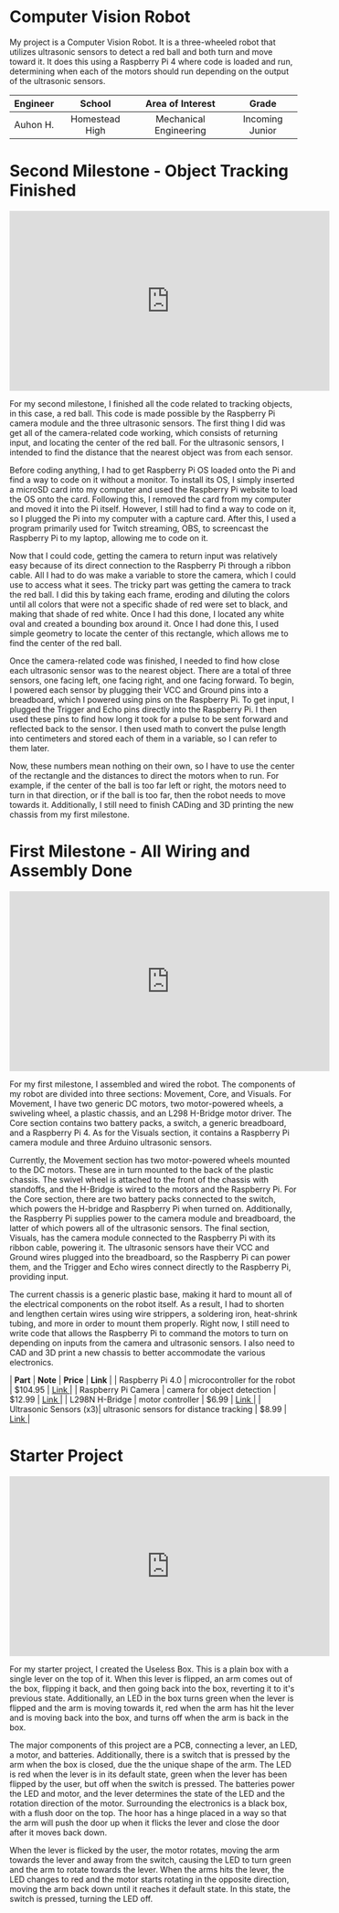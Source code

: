 # Computer Vision Robot
My project is a Computer Vision Robot. It is a three-wheeled robot that utilizes ultrasonic sensors to detect a red ball and both turn and move toward it. It does this using a Raspberry Pi 4 where code is loaded and run, determining when each of the motors should run depending on the output of the ultrasonic sensors. 

| **Engineer** | **School** | **Area of Interest** | **Grade** |
|:--:|:--:|:--:|:--:|
| Auhon H. | Homestead High | Mechanical Engineering | Incoming Junior

<!--
**Replace the BlueStamp logo below with an image of yourself and your completed project. Follow the guide [here](https://tomcam.github.io/least-github-pages/adding-images-github-pages-site.html) if you need help.**

![Headstone Image](logo.svg)
-->
<!--
# Final Milestone - working robot + custom chassis (?)
For your final milestone, explain the outcome of your project. Key details to include are:
- What you've accomplished since your previous milestone
- What your biggest challenges and triumphs were at BSE
- A summary of key topics you learned about
- What you hope to learn in the future after everything you've learned at BSE

**Don't forget to replace the text below with the embedding for your milestone video. Go to Youtube, click Share -> Embed, and copy and paste the code to replace what's below.**

<iframe width="560" height="315" src="https://www.youtube.com/embed/F7M7imOVGug" title="YouTube video player" frameborder="0" allow="accelerometer; autoplay; clipboard-write; encrypted-media; gyroscope; picture-in-picture; web-share" allowfullscreen></iframe>
-->

# Second Milestone - Object Tracking Finished
<iframe width="560" height="315" src="https://www.youtube.com/embed/smtitpBq4H8" title="YouTube video player" frameborder="0" allow="accelerometer; autoplay; clipboard-write; encrypted-media; gyroscope; picture-in-picture; web-share" allowfullscreen></iframe>

For my second milestone, I finished all the code related to tracking objects, in this case, a red ball. This code is made possible by the Raspberry Pi camera module and the three ultrasonic sensors. The first thing I did was get all of the camera-related code working, which consists of returning input, and locating the center of the red ball. For the ultrasonic sensors, I intended to find the distance that the nearest object was from each sensor. 

Before coding anything, I had to get Raspberry Pi OS loaded onto the Pi and find a way to code on it without a monitor. To install its OS, I simply inserted a microSD card into my computer and used the Raspberry Pi website to load the OS onto the card. Following this, I removed the card from my computer and moved it into the Pi itself. However, I still had to find a way to code on it, so I plugged the Pi into my computer with a capture card. After this, I used a program primarily used for Twitch streaming, OBS, to screencast the Raspberry Pi to my laptop, allowing me to code on it.

Now that I could code, getting the camera to return input was relatively easy because of its direct connection to the Raspberry Pi through a ribbon cable. All I had to do was make a variable to store the camera, which I could use to access what it sees. The tricky part was getting the camera to track the red ball. I did this by taking each frame, eroding and diluting the colors until all colors that were not a specific shade of red were set to black, and making that shade of red white. Once I had this done, I located any white oval and created a bounding box around it. Once I had done this, I used simple geometry to locate the center of this rectangle, which allows me to find the center of the red ball. 

Once the camera-related code was finished, I needed to find how close each ultrasonic sensor was to the nearest object. There are a total of three sensors, one facing left, one facing right, and one facing forward. To begin, I powered each sensor by plugging their VCC and Ground pins into a breadboard, which I powered using pins on the Raspberry Pi. To get input, I plugged the Trigger and Echo pins directly into the Raspberry Pi. I then used these pins to find how long it took for a pulse to be sent forward and reflected back to the sensor. I then used math to convert the pulse length into centimeters and stored each of them in a variable, so I can refer to them later.

Now, these numbers mean nothing on their own, so I have to use the center of the rectangle and the distances to direct the motors when to run. For example, if the center of the ball is too far left or right, the motors need to turn in that direction, or if the ball is too far, then the robot needs to move towards it. Additionally, I still need to finish CADing and 3D printing the new chassis from my first milestone.

# First Milestone - All Wiring and Assembly Done
<iframe width="560" height="315" src="https://www.youtube.com/embed/GzlZ3yV8Udk" title="YouTube video player" frameborder="0" allow="accelerometer; autoplay; clipboard-write; encrypted-media; gyroscope; picture-in-picture; web-share" allowfullscreen></iframe>

For my first milestone, I assembled and wired the robot. The components of my robot are divided into three sections: Movement, Core, and Visuals. For Movement, I have two generic DC motors, two motor-powered wheels, a swiveling wheel, a plastic chassis, and an L298 H-Bridge motor driver. The Core section contains two battery packs, a switch, a generic breadboard, and a Raspberry Pi 4. As for the Visuals section, it contains a Raspberry Pi camera module and three Arduino ultrasonic sensors. 

Currently, the Movement section has two motor-powered wheels  mounted to the DC motors. These are in turn mounted to the back of the plastic chassis. The swivel wheel is attached to the front of the chassis with standoffs, and the H-Bridge is wired to the motors and the Raspberry Pi. For the Core section, there are two battery packs connected to the switch, which powers the H-bridge and Raspberry Pi when turned on. Additionally, the Raspberry Pi supplies power to the camera module and breadboard, the latter of which powers all of the ultrasonic sensors. The final section, Visuals, has the camera module connected to the Raspberry Pi with its ribbon cable, powering it. The ultrasonic sensors have their VCC and Ground wires plugged into the breadboard, so the Raspberry Pi can power them, and the Trigger and Echo wires connect directly to the Raspberry Pi, providing input. 

The current chassis is a generic plastic base, making it hard to mount all of the electrical components on the robot itself. As a result, I had to shorten and lengthen certain wires using wire strippers, a soldering iron, heat-shrink tubing, and more in order to mount them properly. Right now, I still need to write code that allows the Raspberry Pi to command the motors to turn on depending on inputs from the camera and ultrasonic sensors. I also need to CAD and 3D print a new chassis to better accommodate the various electronics.

<!---
# Schematics 
Here's where you'll put images of your schematics. [Tinkercad](https://www.tinkercad.com/blog/official-guide-to-tinkercad-circuits) and [Fritzing](https://fritzing.org/learning/) are both great resources to create professional schematic diagrams, though BSE recommends Tinkercad because it can be done easily and for free in the browser. 
-->

<!--
# Code

```python
# import the necessary packages
from picamera.array import PiRGBArray    
from picamera import PiCamera
import RPi.GPIO as GPIO
import time
import cv2
import cv2.cv as cv
import numpy as np

#hardware work
GPIO.setmode(GPIO.BOARD)

GPIO_TRIGGER1 = 36      #Left ultrasonic sensor
GPIO_ECHO1 = 33

GPIO_TRIGGER2 = 38      #Front ultrasonic sensor
GPIO_ECHO2 = 35

GPIO_TRIGGER3 = 40      #Right ultrasonic sensor
GPIO_ECHO3 = 37

MOTOR1B = 10  #Left Motor
MOTOR1E = 12

MOTOR2B = 11  #Right Motor
MOTOR2E = 13

#LED_PIN = 13  #If it finds the ball, then it will light up the led

# Set pins as output and input
GPIO.setup(GPIO_TRIGGER1,GPIO.OUT)  # Trigger
GPIO.setup(GPIO_ECHO1,GPIO.IN)      # Echo
GPIO.setup(GPIO_TRIGGER2,GPIO.OUT)  # Trigger
GPIO.setup(GPIO_ECHO2,GPIO.IN)
GPIO.setup(GPIO_TRIGGER3,GPIO.OUT)  # Trigger
GPIO.setup(GPIO_ECHO3,GPIO.IN)
GPIO.setup(LED_PIN,GPIO.OUT)

# Set trigger to False (Low)
GPIO.output(GPIO_TRIGGER1, False)
GPIO.output(GPIO_TRIGGER2, False)
GPIO.output(GPIO_TRIGGER3, False)

# Allow module to settle
def sonar(GPIO_TRIGGER,GPIO_ECHO):
      start = 0
      stop = 0
      # Set pins as output and input
      GPIO.setup(GPIO_TRIGGER,GPIO.OUT)  # Trigger
      GPIO.setup(GPIO_ECHO,GPIO.IN)      # Echo
     
      # Set trigger to False (Low)
      GPIO.output(GPIO_TRIGGER, False)
     
      # Allow module to settle
      time.sleep(0.01)
           
      #while distance > 5:
      #Send 10us pulse to trigger
      GPIO.output(GPIO_TRIGGER, True)
      time.sleep(0.00001)
      GPIO.output(GPIO_TRIGGER, False)
      begin = time.time()
      while GPIO.input(GPIO_ECHO)==0 and time.time()<begin+0.05:
            start = time.time()
     
      while GPIO.input(GPIO_ECHO)==1 and time.time()<begin+0.1:
            stop = time.time()
     
      # Calculate pulse length
      elapsed = stop-start
      # Distance pulse travelled in that time is time
      # multiplied by the speed of sound (cm/s)
      distance = elapsed * 34000
     
      # That was the distance there and back so halve the value
      distance = distance / 2
     
      print "Distance : %.1f" % distance
      # Reset GPIO settings
      return distance

GPIO.setup(MOTOR1B, GPIO.OUT)
GPIO.setup(MOTOR1E, GPIO.OUT)

GPIO.setup(MOTOR2B, GPIO.OUT)
GPIO.setup(MOTOR2E, GPIO.OUT)

def forward():
      GPIO.output(MOTOR1B, GPIO.HIGH)
      GPIO.output(MOTOR1E, GPIO.LOW)
      GPIO.output(MOTOR2B, GPIO.HIGH)
      GPIO.output(MOTOR2E, GPIO.LOW)
     
def reverse():
      GPIO.output(MOTOR1B, GPIO.LOW)
      GPIO.output(MOTOR1E, GPIO.HIGH)
      GPIO.output(MOTOR2B, GPIO.LOW)
      GPIO.output(MOTOR2E, GPIO.HIGH)
     
def rightturn():
      GPIO.output(MOTOR1B,GPIO.LOW)
      GPIO.output(MOTOR1E,GPIO.HIGH)
      GPIO.output(MOTOR2B,GPIO.HIGH)
      GPIO.output(MOTOR2E,GPIO.LOW)
     
def leftturn():
      GPIO.output(MOTOR1B,GPIO.HIGH)
      GPIO.output(MOTOR1E,GPIO.LOW)
      GPIO.output(MOTOR2B,GPIO.LOW)
      GPIO.output(MOTOR2E,GPIO.HIGH)

def stop():
      GPIO.output(MOTOR1E,GPIO.LOW)
      GPIO.output(MOTOR1B,GPIO.LOW)
      GPIO.output(MOTOR2E,GPIO.LOW)
      GPIO.output(MOTOR2B,GPIO.LOW)
     
#Image analysis work
def segment_colour(frame):    #returns only the red colors in the frame
    hsv_roi =  cv2.cvtColor(frame, cv2.cv.CV_BGR2HSV)
    mask_1 = cv2.inRange(hsv_roi, np.array([160, 160,10]), np.array([190,255,255]))
    ycr_roi=cv2.cvtColor(frame,cv2.cv.CV_BGR2YCrCb)
    mask_2=cv2.inRange(ycr_roi, np.array((0.,165.,0.)), np.array((255.,255.,255.)))

    mask = mask_1 | mask_2
    kern_dilate = np.ones((8,8),np.uint8)
    kern_erode  = np.ones((3,3),np.uint8)
    mask= cv2.erode(mask,kern_erode)      #Eroding
    mask=cv2.dilate(mask,kern_dilate)     #Dilating
    #cv2.imshow('mask',mask)
    return mask

def find_blob(blob): #returns the red colored circle
    largest_contour=0
    cont_index=0
    contours, hierarchy = cv2.findContours(blob, cv2.RETR_CCOMP, cv2.CHAIN_APPROX_SIMPLE)
    for idx, contour in enumerate(contours):
        area=cv2.contourArea(contour)
        if (area >largest_contour) :
            largest_contour=area
           
            cont_index=idx
            #if res>15 and res<18:
            #    cont_index=idx
                              
    r=(0,0,2,2)
    if len(contours) > 0:
        r = cv2.boundingRect(contours[cont_index])
       
    return r,largest_contour

def target_hist(frame):
    hsv_img=cv2.cvtColor(frame, cv2.COLOR_BGR2HSV)
   
    hist=cv2.calcHist([hsv_img],[0],None,[50],[0,255])
    return hist

#CAMERA CAPTURE
#initialize the camera and grab a reference to the raw camera capture
camera = PiCamera()
camera.resolution = (160, 120)
camera.framerate = 16
rawCapture = PiRGBArray(camera, size=(160, 120))
 
# allow the camera to warmup
time.sleep(0.001)
 
# capture frames from the camera
for image in camera.capture_continuous(rawCapture, format="bgr", use_video_port=True):
      #grab the raw NumPy array representing the image, then initialize the timestamp and occupied/unoccupied text
      frame = image.array
      frame=cv2.flip(frame,1)
      global centre_x
      global centre_y
      centre_x=0.
      centre_y=0.
      hsv1 = cv2.cvtColor(frame, cv2.COLOR_BGR2HSV)
      mask_red=segment_colour(frame)      #masking red the frame
      loct,area=find_blob(mask_red)
      x,y,w,h=loct
     
      #distance coming from front ultrasonic sensor
      distanceC = sonar(GPIO_TRIGGER2,GPIO_ECHO2)
      #distance coming from right ultrasonic sensor
      distanceR = sonar(GPIO_TRIGGER3,GPIO_ECHO3)
      #distance coming from left ultrasonic sensor
      distanceL = sonar(GPIO_TRIGGER1,GPIO_ECHO1)
             
      if (w*h) < 10:
            found=0
      else:
            found=1
            simg2 = cv2.rectangle(frame, (x,y), (x+w,y+h), 255,2)
            centre_x=x+((w)/2)
            centre_y=y+((h)/2)
            cv2.circle(frame,(int(centre_x),int(centre_y)),3,(0,110,255),-1)
            centre_x-=80
            centre_y=6--centre_y
            print centre_x,centre_y
      initial=400
      flag=0
      GPIO.output(LED_PIN,GPIO.LOW)          
      if(found==0):
            #if the ball is not found and the last time it sees ball in which direction, it will start to rotate in that direction
            if flag==0:
                  rightturn()
                  time.sleep(0.05)
            else:
                  leftturn()
                  time.sleep(0.05)
            stop()
            time.sleep(0.0125)
     
      elif(found==1):
            if(area<initial):
                  if(distanceC<10):
                        #if ball is too far but it detects something in front of it,then it avoid it and reaches the ball.
                        if distanceR>=8:
                              rightturn()
                              time.sleep(0.00625)
                              stop()
                              time.sleep(0.0125)
                              forward()
                              time.sleep(0.00625)
                              stop()
                              time.sleep(0.0125)
                              #while found==0:
                              leftturn()
                              time.sleep(0.00625)
                        elif distanceL>=8:
                              leftturn()
                              time.sleep(0.00625)
                              stop()
                              time.sleep(0.0125)
                              forward()
                              time.sleep(0.00625)
                              stop()
                              time.sleep(0.0125)
                              rightturn()
                              time.sleep(0.00625)
                              stop()
                              time.sleep(0.0125)
                        else:
                              stop()
                              time.sleep(0.01)
                  else:
                        #otherwise it move forward
                        forward()
                        time.sleep(0.00625)
            elif(area>=initial):
                  initial2=6700
                  if(area<initial2):
                        if(distanceC>10):
                              #it brings coordinates of ball to center of camera's imaginary axis.
                              if(centre_x<=-20 or centre_x>=20):
                                    if(centre_x<0):
                                          flag=0
                                          rightturn()
                                          time.sleep(0.025)
                                    elif(centre_x>0):
                                          flag=1
                                          leftturn()
                                          time.sleep(0.025)
                              forward()
                              time.sleep(0.00003125)
                              stop()
                              time.sleep(0.00625)
                        else:
                              stop()
                              time.sleep(0.01)

                  else:
                        #if it founds the ball and it is too close it lights up the led.
                        GPIO.output(LED_PIN,GPIO.HIGH)
                        time.sleep(0.1)
                        stop()
                        time.sleep(0.1)
      #cv2.imshow("draw",frame)    
      rawCapture.truncate(0)  # clear the stream in preparation for the next frame
         
      if(cv2.waitKey(1) & 0xff == ord('q')):
            break

GPIO.cleanup() #free all the GPIO pins
```
-->
<!--
# Bill of Materials
Here's where you'll list the parts in your project. To add more rows, just copy and paste the example rows below.
Don't forget to place the link of where to buy each component inside the quotation marks in the corresponding row after href =. Follow the guide [here]([url](https://www.markdownguide.org/extended-syntax/)) to learn how to customize this to your project needs. 
-->

| **Part** | **Note** | **Price** | **Link** |
| Raspberry Pi 4.0 | microcontroller for the robot | $104.95 | <a href="https://www.pishop.us/product/raspberry-pi-4b-starter-kit-pro/"> Link </a> |
| Raspberry Pi Camera | camera for object detection | $12.99 | <a href="https://a.co/d/2Kqccgh"> Link </a> |
| L298N H-Bridge | motor controller | $6.99 | <a href="https://a.co/d/jjrOBcA"> Link </a> |
| Ultrasonic Sensors (x3)| ultrasonic sensors for distance tracking | $8.99 | <a href="https://a.co/d/iPUL5EN"> Link </a> |



<!--
# Other Resources/Examples
One of the best parts about Github is that you can view how other people set up their own work. Here are some past BSE portfolios that are awesome examples. You can view how they set up their portfolio, and you can view their index.md files to understand how they implemented different portfolio components.
- [Example 1](https://trashytuber.github.io/YimingJiaBlueStamp/)
- [Example 2](https://sviatil0.github.io/Sviatoslav_BSE/)
- [Example 3](https://arneshkumar.github.io/arneshbluestamp/)
To watch the BSE tutorial on how to create a portfolio, click here.
-->

# Starter Project
<iframe width="560" height="315" src="https://www.youtube.com/embed/Z2-qvxFV8pM" title="YouTube video player" frameborder="0" allow="accelerometer; autoplay; clipboard-write; encrypted-media; gyroscope; picture-in-picture; web-share" allowfullscreen></iframe>

For my starter project, I created the Useless Box. This is a plain box with a single lever on the top of it. When this lever is flipped, an arm comes out of the box, flipping it back, and then going back into the box, reverting it to it's previous state. Additionally, an LED in the box turns green when the lever is flipped and the arm is moving towards it, red when the arm has hit the lever and is moving back into the box, and turns off when the arm is back in the box.

The major components of this project are a PCB, connecting a lever, an LED, a motor, and batteries. Additionally, there is a switch that is pressed by the arm when the box is closed, due the the unique shape of the arm. The LED is red when the lever is in its default state, green when the lever has been flipped by the user, but off when the switch is pressed. The batteries power the LED and motor, and the lever determines the state of the LED and the rotation direction of the motor. Surrounding the electronics is a black box, with a flush door on the top. The hoor has a hinge placed in a way so that the arm will push the door up when it flicks the lever and close the door after it moves back down.

When the lever is flicked by the user, the motor rotates, moving the arm towards the lever and away from the switch, causing the LED to turn green and the arm to rotate towards the lever. When the arms hits the lever, the LED changes to red and the motor starts rotating in the opposite direction, moving the arm back down until it reaches it default state. In this state, the switch is pressed, turning the LED off. 


